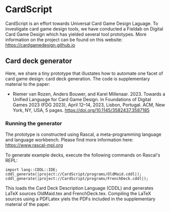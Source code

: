# CardScript
CardScript is an effort towards Universal Card Game Design Laguage.
To investigate card game design tools, 
we have conducted a Fieldab on Digital Card Game Design
which has yielded several tool prototypes.
More information on the project can be found on this website: https://cardgamedesign.github.io

## Card deck generator
Here, we share a tiny prototype that illustates how to automate one facet of card game design: card deck generation.
The code is supplementary material to the paper:

* Riemer van Rozen, Anders Bouwer, and Karel Millenaar. 2023. Towards a Unified Language for Card Game Design. In Foundations of Digital Games 2023 (FDG 2023), April 12–14, 2023, Lisbon, Portugal. ACM, New York, NY, USA, 5 pages. https://doi.org/10.1145/3582437.3587185

### Running the generator
The prototype is constructed using Rascal, a meta-programming language and language workbench.
Please find more information here: https://www.rascal-mpl.org

To generate example decks, execute the following commands on Rascal's REPL:

```
import lang::CDDL::IDE;
cddl_generate(|project://CardScript/programs/OldMaid.cddl|);
cddl_generate(|project://CardScript/programs/FrenchDeck.cddl|);
```

This loads the Card Deck Description Language (CDDL) and generates LaTeX sources OldMaid.tex and FrenchDeck.tex.
Compiling the LaTeX sources using a PDFLatex yiels the PDFs included in the supplementary material of the paper.
